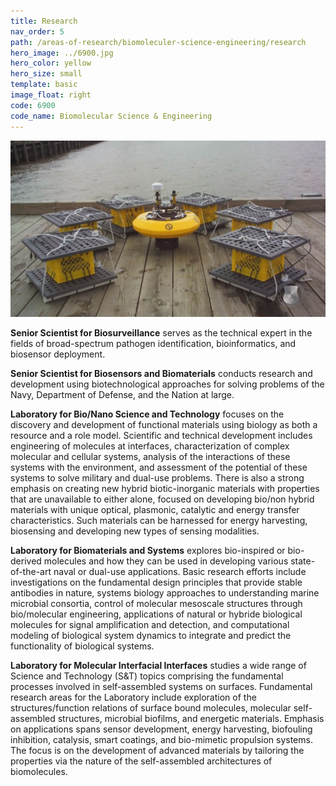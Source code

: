 ```yaml
---
title: Research
nav_order: 5
path: /areas-of-research/biomoleculer-science-engineering/research
hero_image: ../6900.jpg
hero_color: yellow
hero_size: small
template: basic
image_float: right
code: 6900
code_name: Biomolecular Science & Engineering
---
```

![MFC](MFC.jpg)

**Senior Scientist for Biosurveillance** serves as the technical expert in the fields of broad-spectrum pathogen identification, bioinformatics, and biosensor deployment.
 
**Senior Scientist for Biosensors and Biomaterials** conducts research and development using biotechnological approaches for solving problems of the Navy, Department of Defense, and the Nation at large.
 
**Laboratory for Bio/Nano Science and Technology** focuses on the discovery and development of functional materials using biology as both a resource and a role model. Scientific and technical development includes engineering of molecules at interfaces, characterization of complex molecular and cellular systems, analysis of the interactions of these systems with the environment, and assessment of the potential of these systems to solve military and dual-use problems. There is also a strong emphasis on creating new hybrid biotic-inorganic materials with properties that are unavailable to either alone, focused on developing bio/non hybrid materials with unique optical, plasmonic, catalytic and energy transfer characteristics. Such materials can be harnessed for energy harvesting, biosensing and developing new types of sensing modalities. 

**Laboratory for Biomaterials and Systems** explores bio-inspired or bio-derived molecules and how they can be used in developing various state-of-the-art naval or dual-use applications. Basic research efforts include investigations on the fundamental design principles that provide stable antibodies in nature, systems biology approaches to understanding marine microbial consortia, control of molecular mesoscale structures through bio/molecular engineering, applications of natural or hybride biological molecules for signal amplification and detection, and computational modeling of biological system dynamics to integrate and predict the functionality of biological systems.
 
**Laboratory for Molecular Interfacial Interfaces** studies a wide range of Science and Technology (S&T) topics comprising the fundamental processes involved in self-assembled systems on surfaces. Fundamental research areas for the Laboratory include exploration of the structures/function relations of surface bound molecules, molecular self-assembled structures, microbial biofilms, and energetic materials. Emphasis on applications spans sensor development, energy harvesting, biofouling inhibition, catalysis, smart coatings, and bio-mimetic propulsion systems. The focus is on the development of advanced materials by tailoring the properties via the nature of the self-assembled architectures of biomolecules.
